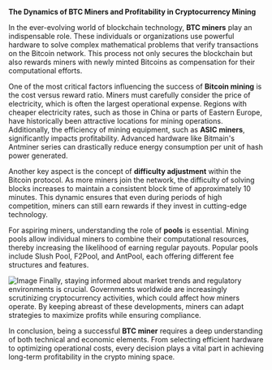 **The Dynamics of BTC Miners and Profitability in Cryptocurrency Mining**

In the ever-evolving world of blockchain technology, **BTC miners** play an indispensable role. These individuals or organizations use powerful hardware to solve complex mathematical problems that verify transactions on the Bitcoin network. This process not only secures the blockchain but also rewards miners with newly minted Bitcoins as compensation for their computational efforts.

One of the most critical factors influencing the success of **Bitcoin mining** is the cost versus reward ratio. Miners must carefully consider the price of electricity, which is often the largest operational expense. Regions with cheaper electricity rates, such as those in China or parts of Eastern Europe, have historically been attractive locations for mining operations. Additionally, the efficiency of mining equipment, such as **ASIC miners**, significantly impacts profitability. Advanced hardware like Bitmain's Antminer series can drastically reduce energy consumption per unit of hash power generated.

Another key aspect is the concept of **difficulty adjustment** within the Bitcoin protocol. As more miners join the network, the difficulty of solving blocks increases to maintain a consistent block time of approximately 10 minutes. This dynamic ensures that even during periods of high competition, miners can still earn rewards if they invest in cutting-edge technology.

For aspiring miners, understanding the role of **pools** is essential. Mining pools allow individual miners to combine their computational resources, thereby increasing the likelihood of earning regular payouts. Popular pools include Slush Pool, F2Pool, and AntPool, each offering different fee structures and features.


![Image](https://github.com/user-attachments/assets/31692037-0104-4703-abd1-696b6a7dd41b)
Finally, staying informed about market trends and regulatory environments is crucial. Governments worldwide are increasingly scrutinizing cryptocurrency activities, which could affect how miners operate. By keeping abreast of these developments, miners can adapt strategies to maximize profits while ensuring compliance.

In conclusion, being a successful **BTC miner** requires a deep understanding of both technical and economic elements. From selecting efficient hardware to optimizing operational costs, every decision plays a vital part in achieving long-term profitability in the crypto mining space.